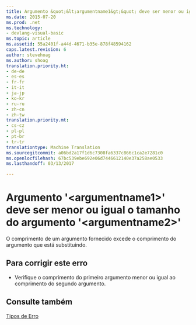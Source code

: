 ```yaml
---
title: Argumento &quot;&lt;argumentname1&gt;&quot; deve ser menor ou igual o tamanho do argumento &quot;&lt;argumentname2&gt;&quot; | Documentos do Microsoft
ms.date: 2015-07-20
ms.prod: .net
ms.technology:
- devlang-visual-basic
ms.topic: article
ms.assetid: 55a2401f-a44d-4671-b35e-878f48594162
caps.latest.revision: 6
author: stevehoag
ms.author: shoag
translation.priority.ht:
- de-de
- es-es
- fr-fr
- it-it
- ja-jp
- ko-kr
- ru-ru
- zh-cn
- zh-tw
translation.priority.mt:
- cs-cz
- pl-pl
- pt-br
- tr-tr
translationtype: Machine Translation
ms.sourcegitcommit: a06bd2a17f1d6c7308fa6337c866c1ca2e7281c0
ms.openlocfilehash: 67bc539ebe692e06d7446612140e37a258ae0533
ms.lasthandoff: 03/13/2017

---
```

# <a name="argument-39ltargumentname1gt39-must-be-less-than-or-equal-the-length-of-argument-39ltargumentname2gt39"></a>Argumento '&lt;argumentname1&gt;' deve ser menor ou igual o tamanho do argumento '&lt;argumentname2&gt;'
O comprimento de um argumento fornecido excede o comprimento do argumento que está substituindo.  
  
## <a name="to-correct-this-error"></a>Para corrigir este erro  
  
-   Verifique o comprimento do primeiro argumento menor ou igual ao comprimento do segundo argumento.  
  
## <a name="see-also"></a>Consulte também  
 [Tipos de Erro](../../visual-basic/programming-guide/language-features/error-types.md)
